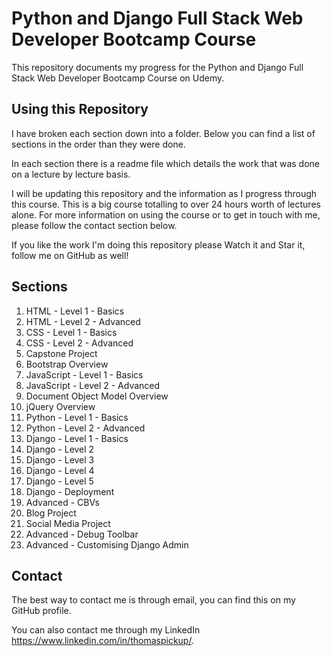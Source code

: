 # Python and Django Full Stack Web Developer Bootcamp Course
This repository documents my progress for the Python and Django Full Stack Web Developer Bootcamp Course on Udemy.

## Using this Repository
I have broken each section down into a folder. Below you can find a list of sections in the order than they were done.

In each section there is a readme file which details the work that was done on a lecture by lecture basis.

I will be updating this repository and the information as I progress through this course. This is a big course totalling to over 24 hours worth of lectures alone. For more information on using the course or to get in touch with me, please follow the contact section below.

If you like the work I'm doing this repository please Watch it and Star it, follow me on GitHub as well!
## Sections
1. HTML - Level 1 - Basics
2. HTML - Level 2 - Advanced
3. CSS - Level 1 - Basics
4. CSS - Level 2 - Advanced
5. Capstone Project
6. Bootstrap Overview
7. JavaScript - Level 1 - Basics
8. JavaScript - Level 2 - Advanced
9. Document Object Model Overview
10. jQuery Overview
11. Python - Level 1 - Basics
12. Python - Level 2 - Advanced
13. Django - Level 1 - Basics
14. Django - Level 2
15. Django - Level 3
16. Django - Level 4
17. Django - Level 5
18. Django - Deployment
19. Advanced - CBVs
20. Blog Project
21. Social Media Project
22. Advanced - Debug Toolbar
23. Advanced - Customising Django Admin

## Contact
The best way to contact me is through email, you can find this on my GitHub profile.

You can also contact me through my LinkedIn https://www.linkedin.com/in/thomaspickup/.

